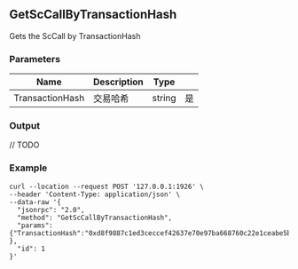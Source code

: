 ## GetScCallByTransactionHash

 Gets the ScCall by TransactionHash

### Parameters

| Name         | Description       | Type    |    |
| ---------------- | -------------- | ------- |------   |
| TransactionHash | 交易哈希  | string  | 是|

### Output

// TODO

### Example
```
curl --location --request POST '127.0.0.1:1926' \
--header 'Content-Type: application/json' \
--data-raw '{  
  "jsonrpc": "2.0",
  "method": "GetScCallByTransactionHash",
  "params": {"TransactionHash":"0xd8f9887c1ed3ceccef42637e70e97ba668760c22e1ceabe5b510ccf70a328c68" },
  "id": 1
}'
```

